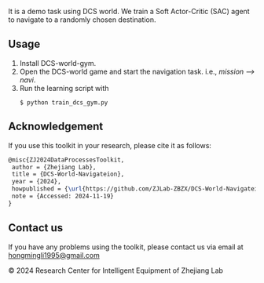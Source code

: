 It is a demo task using DCS world. We train a Soft Actor-Critic (SAC) agent to navigate to a randomly chosen destination. 


##  Usage
1. Install DCS-world-gym.
2. Open the DCS-world game and start the navigation task.  i.e., *mission --> navi*.
1. Run the learning script with
    ```
    $ python train_dcs_gym.py
    ```


## Acknowledgement
If you use this toolkit in your research, please cite it as follows:
```latex
@misc{ZJ2024DataProcessesToolkit,
 author = {Zhejiang Lab},
 title = {DCS-World-Navigateion},
 year = {2024},
 howpublished = {\url{https://github.com/ZJLab-ZBZX/DCS-World-Navigateion}},
 note = {Accessed: 2024-11-19}
}
```

## Contact us
If you have any problems using the toolkit, please contact us via email at hongmingli1995@gmail.com

© 2024 Research Center for Intelligent Equipment of Zhejiang Lab
